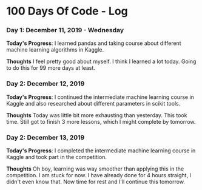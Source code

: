 # 100 Days Of Code - Log

### Day 1: December 11, 2019 - Wednesday

**Today's Progress**: I learned pandas and taking course about different machine learning algorithms in Kaggle.

**Thoughts** I feel pretty good about myself. I think I learned a lot today. Going to do this for 99 more days at least.

### Day 2: December 12, 2019 

**Today's Progress**: I continued the intermediate machine learning course in Kaggle and also researched about different parameters in scikit tools.

**Thoughts** Today was little bit more exhausting than yesterday. This took time. Still got to finish 3 more lessons, which I might complete by tomorrow. 


### Day 2: December 13, 2019 

**Today's Progress**: I completed the intermediate machine learning course in Kaggle and took part in the competition.

**Thoughts** Oh boy, learning was way smoother than applying this in the competition. I am stuck for now. I have already done for 4 hours straight, I didn't even know that. Now time for rest and I'll continue this tomorrow. 

